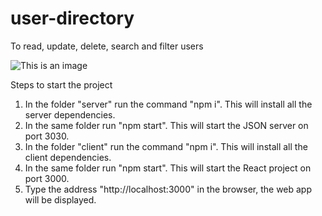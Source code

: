 # user-directory
To read, update, delete, search and filter users

![This is an image](https://ibb.co/zWdX4wf)

Steps to start the project

1. In the folder "server" run the command "npm i". This will install all the server dependencies.
2. In the same folder run "npm start". This will start the JSON server on port 3030.
3. In the folder "client" run the command "npm i". This will install all the client dependencies.
4. In the same folder run "npm start". This will start the React project on port 3000.
3. Type the address "http://localhost:3000" in the browser, the web app will be displayed.





